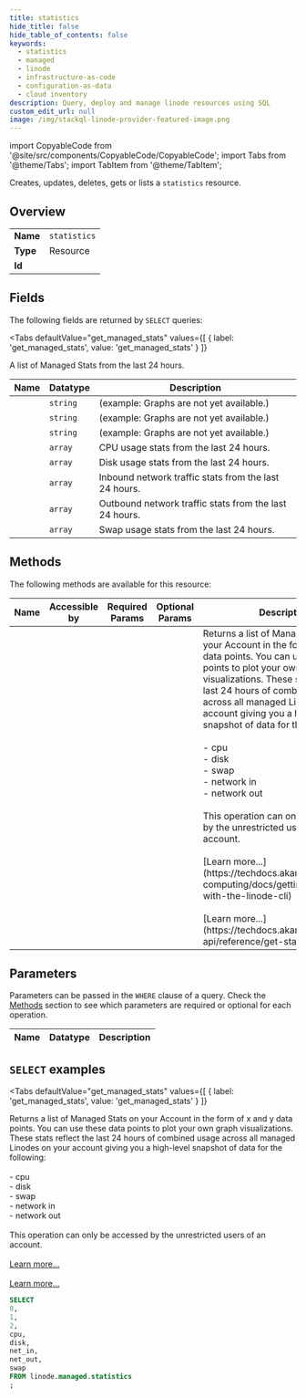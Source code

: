 ```yaml
--- 
title: statistics
hide_title: false
hide_table_of_contents: false
keywords:
  - statistics
  - managed
  - linode
  - infrastructure-as-code
  - configuration-as-data
  - cloud inventory
description: Query, deploy and manage linode resources using SQL
custom_edit_url: null
image: /img/stackql-linode-provider-featured-image.png
---
```


import CopyableCode from '@site/src/components/CopyableCode/CopyableCode';
import Tabs from '@theme/Tabs';
import TabItem from '@theme/TabItem';

Creates, updates, deletes, gets or lists a <code>statistics</code> resource.

## Overview
<table><tbody>
<tr><td><b>Name</b></td><td><code>statistics</code></td></tr>
<tr><td><b>Type</b></td><td>Resource</td></tr>
<tr><td><b>Id</b></td><td><CopyableCode code="linode.managed.statistics" /></td></tr>
</tbody></table>

## Fields

The following fields are returned by `SELECT` queries:

<Tabs
    defaultValue="get_managed_stats"
    values={[
        { label: 'get_managed_stats', value: 'get_managed_stats' }
    ]}
>
<TabItem value="get_managed_stats">

A list of Managed Stats from the last 24 hours.

<table>
<thead>
    <tr>
    <th>Name</th>
    <th>Datatype</th>
    <th>Description</th>
    </tr>
</thead>
<tbody>
<tr>
    <td><CopyableCode code="0" /></td>
    <td><code>string</code></td>
    <td> (example: Graphs are not yet available.)</td>
</tr>
<tr>
    <td><CopyableCode code="1" /></td>
    <td><code>string</code></td>
    <td> (example: Graphs are not yet available.)</td>
</tr>
<tr>
    <td><CopyableCode code="2" /></td>
    <td><code>string</code></td>
    <td> (example: Graphs are not yet available.)</td>
</tr>
<tr>
    <td><CopyableCode code="cpu" /></td>
    <td><code>array</code></td>
    <td>CPU usage stats from the last 24 hours.</td>
</tr>
<tr>
    <td><CopyableCode code="disk" /></td>
    <td><code>array</code></td>
    <td>Disk usage stats from the last 24 hours.</td>
</tr>
<tr>
    <td><CopyableCode code="net_in" /></td>
    <td><code>array</code></td>
    <td>Inbound network traffic stats from the last 24 hours.</td>
</tr>
<tr>
    <td><CopyableCode code="net_out" /></td>
    <td><code>array</code></td>
    <td>Outbound network traffic stats from the last 24 hours.</td>
</tr>
<tr>
    <td><CopyableCode code="swap" /></td>
    <td><code>array</code></td>
    <td>Swap usage stats from the last 24 hours.</td>
</tr>
</tbody>
</table>
</TabItem>
</Tabs>

## Methods

The following methods are available for this resource:

<table>
<thead>
    <tr>
    <th>Name</th>
    <th>Accessible by</th>
    <th>Required Params</th>
    <th>Optional Params</th>
    <th>Description</th>
    </tr>
</thead>
<tbody>
<tr>
    <td><a href="#get_managed_stats"><CopyableCode code="get_managed_stats" /></a></td>
    <td><CopyableCode code="select" /></td>
    <td></td>
    <td></td>
    <td>Returns a list of Managed Stats on your Account in the form of x and y data points. You can use these data points to plot your own graph visualizations. These stats reflect the last 24 hours of combined usage across all managed Linodes on your account giving you a high-level snapshot of data for the following:<br /><br />- cpu<br />- disk<br />- swap<br />- network in<br />- network out<br /><br />This operation can only be accessed by the unrestricted users of an account.<br /><br />[Learn more...](https://techdocs.akamai.com/cloud-computing/docs/getting-started-with-the-linode-cli)<br /><br />[Learn more...](https://techdocs.akamai.com/linode-api/reference/get-started#oauth)</td>
</tr>
</tbody>
</table>

## Parameters

Parameters can be passed in the `WHERE` clause of a query. Check the [Methods](#methods) section to see which parameters are required or optional for each operation.

<table>
<thead>
    <tr>
    <th>Name</th>
    <th>Datatype</th>
    <th>Description</th>
    </tr>
</thead>
<tbody>
</tbody>
</table>

## `SELECT` examples

<Tabs
    defaultValue="get_managed_stats"
    values={[
        { label: 'get_managed_stats', value: 'get_managed_stats' }
    ]}
>
<TabItem value="get_managed_stats">

Returns a list of Managed Stats on your Account in the form of x and y data points. You can use these data points to plot your own graph visualizations. These stats reflect the last 24 hours of combined usage across all managed Linodes on your account giving you a high-level snapshot of data for the following:<br /><br />- cpu<br />- disk<br />- swap<br />- network in<br />- network out<br /><br />This operation can only be accessed by the unrestricted users of an account.<br /><br />[Learn more...](https://techdocs.akamai.com/cloud-computing/docs/getting-started-with-the-linode-cli)<br /><br />[Learn more...](https://techdocs.akamai.com/linode-api/reference/get-started#oauth)

```sql
SELECT
0,
1,
2,
cpu,
disk,
net_in,
net_out,
swap
FROM linode.managed.statistics
;
```
</TabItem>
</Tabs>
